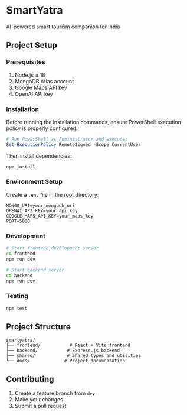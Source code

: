 # SmartYatra

AI-powered smart tourism companion for India

## Project Setup

### Prerequisites

1. Node.js ≥ 18
2. MongoDB Atlas account
3. Google Maps API key
4. OpenAI API key

### Installation

Before running the installation commands, ensure PowerShell execution policy is properly configured:

```powershell
# Run PowerShell as Administrator and execute:
Set-ExecutionPolicy RemoteSigned -Scope CurrentUser
```

Then install dependencies:

```bash
npm install
```

### Environment Setup

Create a `.env` file in the root directory:

```env
MONGO_URI=your_mongodb_uri
OPENAI_API_KEY=your_api_key
GOOGLE_MAPS_API_KEY=your_maps_key
PORT=5000
```

### Development

```bash
# Start frontend development server
cd frontend
npm run dev

# Start backend server
cd backend
npm run dev
```

### Testing

```bash
npm test
```

## Project Structure

```
smartyatra/
├── frontend/           # React + Vite frontend
├── backend/           # Express.js backend
├── shared/            # Shared types and utilities
└── docs/             # Project documentation
```

## Contributing

1. Create a feature branch from `dev`
2. Make your changes
3. Submit a pull request


